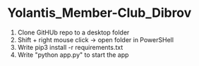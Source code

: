 # Yolantis_Member-Club_Dibrov

1. Clone GitHUb repo to a desktop folder
2. Shift + right mouse click -> open folder in PowerSHell
3. Write pip3 install -r requirements.txt
4. Write "python app.py" to start the app
